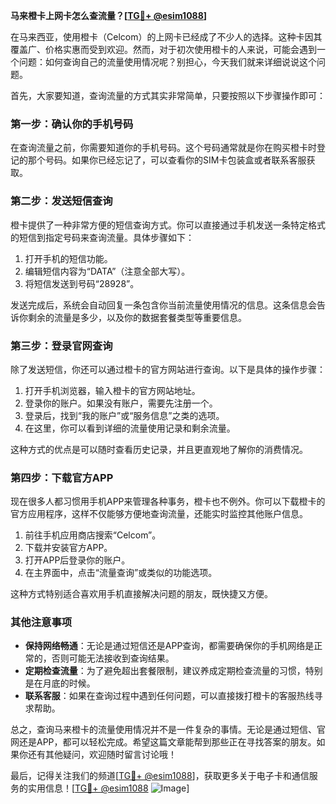 **马来橙卡上网卡怎么查流量？[[TG💪+ @esim1088](https://t.me/s/esim1088)]**

在马来西亚，使用橙卡（Celcom）的上网卡已经成了不少人的选择。这种卡因其覆盖广、价格实惠而受到欢迎。然而，对于初次使用橙卡的人来说，可能会遇到一个问题：如何查询自己的流量使用情况呢？别担心，今天我们就来详细说说这个问题。

首先，大家要知道，查询流量的方式其实非常简单，只要按照以下步骤操作即可：

### 第一步：确认你的手机号码
在查询流量之前，你需要知道你的手机号码。这个号码通常就是你在购买橙卡时登记的那个号码。如果你已经忘记了，可以查看你的SIM卡包装盒或者联系客服获取。

### 第二步：发送短信查询
橙卡提供了一种非常方便的短信查询方式。你可以直接通过手机发送一条特定格式的短信到指定号码来查询流量。具体步骤如下：

1. 打开手机的短信功能。
2. 编辑短信内容为“DATA”（注意全部大写）。
3. 将短信发送到号码“28928”。

发送完成后，系统会自动回复一条包含你当前流量使用情况的信息。这条信息会告诉你剩余的流量是多少，以及你的数据套餐类型等重要信息。

### 第三步：登录官网查询
除了发送短信，你还可以通过橙卡的官方网站进行查询。以下是具体的操作步骤：

1. 打开手机浏览器，输入橙卡的官方网站地址。
2. 登录你的账户。如果没有账户，需要先注册一个。
3. 登录后，找到“我的账户”或“服务信息”之类的选项。
4. 在这里，你可以看到详细的流量使用记录和剩余流量。

这种方式的优点是可以随时查看历史记录，并且更直观地了解你的消费情况。

### 第四步：下载官方APP
现在很多人都习惯用手机APP来管理各种事务，橙卡也不例外。你可以下载橙卡的官方应用程序，这样不仅能够方便地查询流量，还能实时监控其他账户信息。

1. 前往手机应用商店搜索“Celcom”。
2. 下载并安装官方APP。
3. 打开APP后登录你的账户。
4. 在主界面中，点击“流量查询”或类似的功能选项。

这种方式特别适合喜欢用手机直接解决问题的朋友，既快捷又方便。

### 其他注意事项

- **保持网络畅通**：无论是通过短信还是APP查询，都需要确保你的手机网络是正常的，否则可能无法接收到查询结果。
- **定期检查流量**：为了避免超出套餐限制，建议养成定期检查流量的习惯，特别是在月底的时候。
- **联系客服**：如果在查询过程中遇到任何问题，可以直接拨打橙卡的客服热线寻求帮助。

总之，查询马来橙卡的流量使用情况并不是一件复杂的事情。无论是通过短信、官网还是APP，都可以轻松完成。希望这篇文章能帮到那些正在寻找答案的朋友。如果你还有其他疑问，欢迎随时留言讨论哦！

最后，记得关注我们的频道[[TG💪+ @esim1088](https://t.me/s/esim1088)]，获取更多关于电子卡和通信服务的实用信息！[[TG💪+ @esim1088](https://t.me/s/esim1088) ![Image](https://i.postimg.cc/4NQfJmqS/Snipaste-2025-05-13-00-14-12.png)]